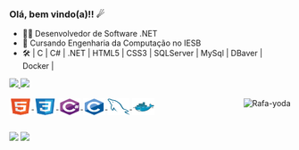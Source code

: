 ### Olá, bem vindo(a)!! ☄

- 👨‍💻 Desenvolvedor de Software .NET
- 🌱 Cursando Engenharia da Computação no IESB
- 🛠 | C | C# | .NET | HTML5 | CSS3 | SQLServer | MySql | DBaver | Docker |

<div>
  <a href="https://github.com/RaphaelFerrer">
  <img height="130px" src="https://github-readme-stats.vercel.app/api?username=RaphaelFerrer&show_icons=true&theme=dark&include_all_commits=true&count_private=true"/>
  <img height="130px" src="https://github-readme-stats.vercel.app/api/top-langs/?username=RaphaelFerrer&layout=compact&langs_count=7&theme=dark"/>
</div>

  <div style="display: inline_block"><br>
  <img align="center" alt="HyperText Markup Language Symbol" height="30" width="40" src="https://raw.githubusercontent.com/devicons/devicon/master/icons/html5/html5-original.svg">
  <img align="center" alt="Cascading Style Sheets Symbol" height="30" width="40" src="https://raw.githubusercontent.com/devicons/devicon/master/icons/css3/css3-original.svg">
  <img align="center" alt="HyperText Markup Language Symbol" height="30" width="40" src="https://raw.githubusercontent.com/devicons/devicon/master/icons/csharp/csharp-original.svg">
  <img align="center" alt="HyperText Markup Language Symbol" height="30" width="40" src="https://raw.githubusercontent.com/devicons/devicon/master/icons/c/c-original.svg">
  <img align="center" alt="HyperText Markup Language Symbol" height="30" width="40" src="https://raw.githubusercontent.com/devicons/devicon/master/icons/mysql/mysql-original.svg">
  <img align="center" alt="HyperText Markup Language Symbol" height="30" width="40" src="https://raw.githubusercontent.com/devicons/devicon/master/icons/docker/docker-original.svg">
    
  <img height="130em" align="right" alt="Rafa-yoda" src="https://c.tenor.com/GfSX-u7VGM4AAAAC/coding.gif">
    
</div>
  
  ##
  
  <div>  
  <a href="www.linkedin.com/in/raphael-ferrer" target="_blank"><img src="https://img.shields.io/badge/-LinkedIn-%230077B5?style=for-the-badge&logo=linkedin&logoColor=white" target="_blank"></a> 
  <a href = "https://api.whatsapp.com/send?phone=55619996501327"> <img src="https://img.shields.io/badge/WhatsApp-25D366?style=for-the-badge&logo=whatsapp&logoColor=white" target="_blank" </a>
    
</div>
